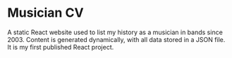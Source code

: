 # Musician CV

A static React website used to list my history as a musician in bands since 2003. Content is generated dynamically, with all data stored in a JSON file. It is my first published React project.